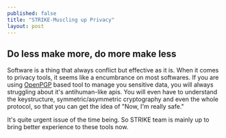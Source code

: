 ```yaml
---
published: false
title: "STRIKE-Muscling up Privacy"
layout: post
---
```



## Do less make more, do more make less

Software is a thing that always conflict but effective as it is. When it comes to privacy tools, it seems like a encumbrance on most softwares. If you are using [OpenPGP](http://www.openpgp.org/) based tool to manage you sensitive data, you will always struggling about it's antihuman-like apis. You will even have to understand the keystructure, symmetric/asymmetric cryptography and even the whole protocol, so that you can get the idea of "Now, I'm really safe."

It's quite urgent issue of the time being. So STRIKE team is mainly up to bring better experience to these tools now.